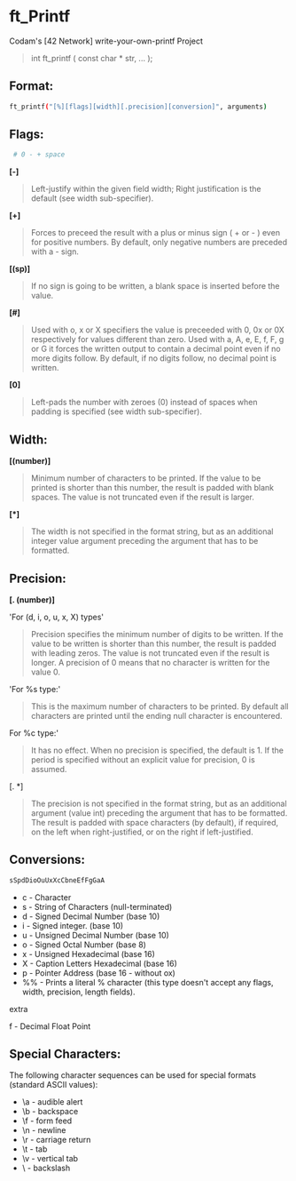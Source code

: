 # ft_Printf
Codam's [42 Network] write-your-own-printf Project
>int         ft_printf ( const char * str, ... );

## Format:

```bash
ft_printf("[%][flags][width][.precision][conversion]", arguments)
```

## Flags:

```bash
 # 0 - + space
```

**[-]**
>Left-justify within the given field width; 
>Right justification is the default (see width sub-specifier).

**[+]**
>Forces to preceed the result with a plus or minus sign ( + or - ) even for positive numbers. 
>By default, only negative numbers are preceded with a - sign.

**[(sp)]**
>If no sign is going to be written, a blank space is inserted before the value.

**[#]**
>Used with o, x or X specifiers the value is preceeded with 0, 0x or 0X respectively for values different than zero. 
>Used with a, A, e, E, f, F, g or G it forces the written output to contain a decimal point even if no more digits follow. 
>By default, if no digits follow, no decimal point is written.

**[0]**
>Left-pads the number with zeroes (0) instead of spaces when padding is specified (see width sub-specifier).


## Width:

**[(number)]**
>Minimum number of characters to be printed. If the value to be printed is shorter than this number, the result is padded with blank spaces. The value is not truncated even if the result is larger.

**[*]**
>The width is not specified in the format string, but as an additional integer value argument preceding the argument that has to be formatted.


## Precision:

**[. (number)]**

'For (d, i, o, u, x, X) types'
>Precision specifies the minimum number of digits to be written. 
>If the value to be written is shorter than this number, the result is padded with leading zeros. The value is not truncated even if the result is longer. A precision of 0 means that no character is written for the value 0. 

'For %s type:'
>This is the maximum number of characters to be printed. 
>By default all characters are printed until the ending null character is encountered.

For %c type:'
>It has no effect. When no precision is specified, the default is 1.
>If the period is specified without an explicit value for precision, 0 is assumed.

[. *]
> The precision is not specified in the format string, but as an additional argument (value int) preceding the argument that has to be formatted. 
>The result is padded with space characters (by default), if required, on the left when right-justified, or on the right if left-justified.



## Conversions:

```bash
sSpdDioOuUxXcCbneEfFgGaA
```

- c - Character
- s - String of Characters (null-terminated)
- d - Signed Decimal Number (base 10)
- i - Signed integer. (base 10)
- u - Unsigned Decimal Number (base 10)
- o - Signed Octal Number (base 8)
- x - Unsigned Hexadecimal (base 16)
- X - Caption Letters Hexadecimal (base 16)
- p - Pointer Address (base 16 - without ox)
- %% - Prints a literal % character (this type doesn't accept any flags, width, precision, length fields).

extra

f - Decimal Float Point



## Special Characters:

The following character sequences can be used for special formats (standard ASCII values):

- \a - audible alert
- \b - backspace
- \f - form feed
- \n - newline
- \r - carriage return
- \t - tab
- \v - vertical tab
- \\ - backslash


